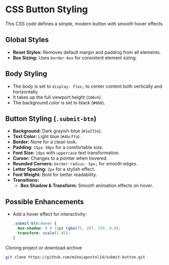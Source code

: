 # CSS Button Styling

This CSS code defines a simple, modern button with smooth hover effects.

## Global Styles
- **Reset Styles:** Removes default margin and padding from all elements.
- **Box Sizing:** Uses `border-box` for consistent element sizing.

## Body Styling
- The body is set to `display: flex;` to center content both vertically and horizontally.
- It takes up the full viewport height (`100vh`).
- The background color is set to black (`#000`).

## Button Styling (`.submit-btn`)
- **Background:** Dark grayish-blue (`#1e272e`).
- **Text Color:** Light blue (`#4bcffa`).
- **Border:** None for a clean look.
- **Padding:** `15px 30px` for a comfortable size.
- **Font Size:** `18px` with `uppercase` text transformation.
- **Cursor:** Changes to a pointer when hovered.
- **Rounded Corners:** `border-radius: 5px;` for smooth edges.
- **Letter Spacing:** `2px` for a stylish effect.
- **Font Weight:** Bold for better readability.
- **Transitions:**
  - **Box Shadow & Transform:** Smooth animation effects on hover.

## Possible Enhancements
- Add a hover effect for interactivity:
  ```css
  .submit-btn:hover {
    box-shadow: 0 0 15px rgba(75, 207, 250, 0.8);
    transform: scale(1.05);
  }

Cloning project or download archive
```bash
git clone https://github.com/mihaiapostol14/submit-button.git
```